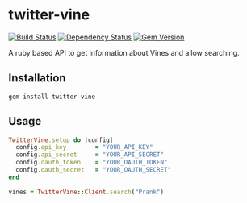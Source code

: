twitter-vine
============

[![Build Status](https://travis-ci.org/deevis/twitter-vine.png?branch=master)](https://travis-ci.org/deevis/twitter-vine)
[![Dependency Status](https://gemnasium.com/deevis/twitter-vine.png)](https://gemnasium.com/deevis/twitter-vine)
[![Gem Version](https://badge.fury.io/rb/twitter-vine.png)](http://badge.fury.io/rb/twitter-vine)

A ruby based API to get information about Vines and allow searching.

## Installation
    gem install twitter-vine
    

## Usage

```ruby
TwitterVine.setup do |config|
  config.api_key        = "YOUR_API_KEY"
  config.api_secret     = "YOUR_API_SECRET"
  config.oauth_token    = "YOUR_OAUTH_TOKEN"
  config.oauth_secret   = "YOUR_OAUTH_SECRET"
end
```

```ruby
vines = TwitterVine::Client.search("Prank")
```
